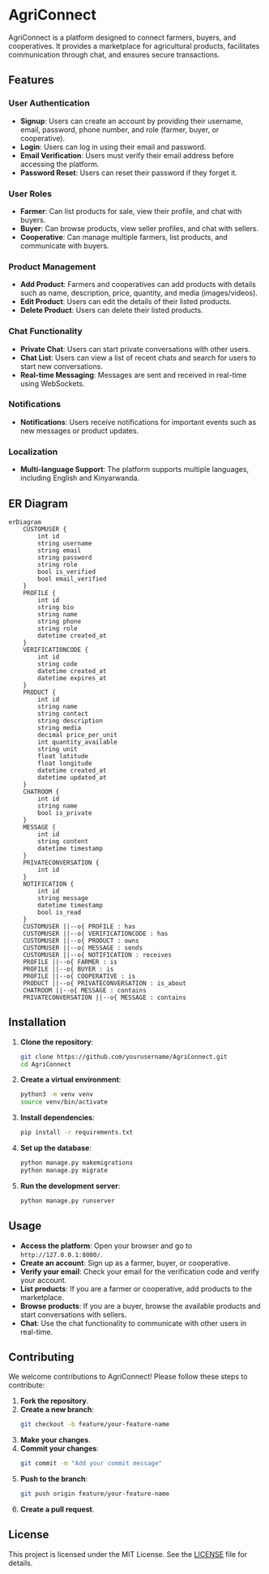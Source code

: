 # AgriConnect

AgriConnect is a platform designed to connect farmers, buyers, and cooperatives. It provides a marketplace for agricultural products, facilitates communication through chat, and ensures secure transactions.

## Features

### User Authentication
- **Signup**: Users can create an account by providing their username, email, password, phone number, and role (farmer, buyer, or cooperative).
- **Login**: Users can log in using their email and password.
- **Email Verification**: Users must verify their email address before accessing the platform.
- **Password Reset**: Users can reset their password if they forget it.

### User Roles
- **Farmer**: Can list products for sale, view their profile, and chat with buyers.
- **Buyer**: Can browse products, view seller profiles, and chat with sellers.
- **Cooperative**: Can manage multiple farmers, list products, and communicate with buyers.

### Product Management
- **Add Product**: Farmers and cooperatives can add products with details such as name, description, price, quantity, and media (images/videos).
- **Edit Product**: Users can edit the details of their listed products.
- **Delete Product**: Users can delete their listed products.

### Chat Functionality
- **Private Chat**: Users can start private conversations with other users.
- **Chat List**: Users can view a list of recent chats and search for users to start new conversations.
- **Real-time Messaging**: Messages are sent and received in real-time using WebSockets.

### Notifications
- **Notifications**: Users receive notifications for important events such as new messages or product updates.

### Localization
- **Multi-language Support**: The platform supports multiple languages, including English and Kinyarwanda.

## ER Diagram

```mermaid
erDiagram
    CUSTOMUSER {
        int id
        string username
        string email
        string password
        string role
        bool is_verified
        bool email_verified
    }
    PROFILE {
        int id
        string bio
        string name
        string phone
        string role
        datetime created_at
    }
    VERIFICATIONCODE {
        int id
        string code
        datetime created_at
        datetime expires_at
    }
    PRODUCT {
        int id
        string name
        string contact
        string description
        string media
        decimal price_per_unit
        int quantity_available
        string unit
        float latitude
        float longitude
        datetime created_at
        datetime updated_at
    }
    CHATROOM {
        int id
        string name
        bool is_private
    }
    MESSAGE {
        int id
        string content
        datetime timestamp
    }
    PRIVATECONVERSATION {
        int id
    }
    NOTIFICATION {
        int id
        string message
        datetime timestamp
        bool is_read
    }
    CUSTOMUSER ||--o{ PROFILE : has
    CUSTOMUSER ||--o{ VERIFICATIONCODE : has
    CUSTOMUSER ||--o{ PRODUCT : owns
    CUSTOMUSER ||--o{ MESSAGE : sends
    CUSTOMUSER ||--o{ NOTIFICATION : receives
    PROFILE ||--o{ FARMER : is
    PROFILE ||--o{ BUYER : is
    PROFILE ||--o{ COOPERATIVE : is
    PRODUCT ||--o{ PRIVATECONVERSATION : is_about
    CHATROOM ||--o{ MESSAGE : contains
    PRIVATECONVERSATION ||--o{ MESSAGE : contains
```

## Installation

1. **Clone the repository**:
    ```bash
    git clone https://github.com/yourusername/AgriConnect.git
    cd AgriConnect
    ```

2. **Create a virtual environment**:
    ```bash
    python3 -m venv venv
    source venv/bin/activate
    ```

3. **Install dependencies**:
    ```bash
    pip install -r requirements.txt
    ```

4. **Set up the database**:
    ```bash
    python manage.py makemigrations
    python manage.py migrate
    ```

5. **Run the development server**:
    ```bash
    python manage.py runserver
    ```

## Usage

- **Access the platform**: Open your browser and go to `http://127.0.0.1:8000/`.
- **Create an account**: Sign up as a farmer, buyer, or cooperative.
- **Verify your email**: Check your email for the verification code and verify your account.
- **List products**: If you are a farmer or cooperative, add products to the marketplace.
- **Browse products**: If you are a buyer, browse the available products and start conversations with sellers.
- **Chat**: Use the chat functionality to communicate with other users in real-time.

## Contributing

We welcome contributions to AgriConnect! Please follow these steps to contribute:

1. **Fork the repository**.
2. **Create a new branch**:
    ```bash
    git checkout -b feature/your-feature-name
    ```
3. **Make your changes**.
4. **Commit your changes**:
    ```bash
    git commit -m "Add your commit message"
    ```
5. **Push to the branch**:
    ```bash
    git push origin feature/your-feature-name
    ```
6. **Create a pull request**.

## License

This project is licensed under the MIT License. See the [LICENSE](LICENSE) file for details.
